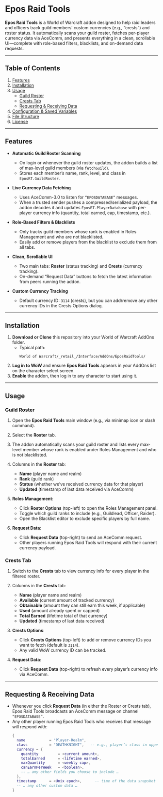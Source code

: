 # Epos Raid Tools

**Epos Raid Tools** is a World of Warcraft addon designed to help raid leaders and officers track guild members’ custom currencies (e.g., “crests”) and roster status. It automatically scans your guild roster, fetches per-player currency data via AceComm, and presents everything in a clean, scrollable UI—complete with role-based filters, blacklists, and on-demand data requests.

---

## Table of Contents

1. [Features](#features)
2. [Installation](#installation)
3. [Usage](#usage)
   - [Guild Roster](#guild-roster)
   - [Crests Tab](#crests-tab)
   - [Requesting & Receiving Data](#requesting--receiving-data)
4. [Configuration & Saved Variables](#configuration--saved-variables)
5. [File Structure](#file-structure)
6. [License](#license)

---

## Features

- **Automatic Guild Roster Scanning**
  - On login or whenever the guild roster updates, the addon builds a list of max‐level guild members (via `fetchGuild`).
  - Stores each member’s name, rank, level, and class in `EposRT.GuildRoster`.

- **Live Currency Data Fetching**
  - Uses AceComm-3.0 to listen for `“EPOSDATABASE”` messages.
  - When a trusted sender pushes a compressed/serialized payload, the addon decodes it and updates `EposRT.PlayerDatabase` with per-player currency info (quantity, total earned, cap, timestamp, etc.).

- **Role-Based Filters & Blacklists**
  - Only tracks guild members whose rank is enabled in Roles Management and who are not blacklisted.
  - Easily add or remove players from the blacklist to exclude them from all tabs.

- **Clean, Scrollable UI**
  - Two main tabs: **Roster** (status tracking) and **Crests** (currency tracking).
  - On-demand “Request Data” buttons to fetch the latest information from peers running the addon.

- **Custom Currency Tracking**
  - Default currency ID: `3114` (crests), but you can add/remove any other currency IDs in the Crests Options dialog.

---

## Installation

1. **Download or Clone** this repository into your World of Warcraft AddOns folder.
   - Typical path:
     ```
     World of Warcraft/_retail_/Interface/AddOns/EposRaidTools/
     ```
2. **Log in to WoW** and ensure **Epos Raid Tools** appears in your AddOns list on the character select screen.
3. **Enable** the addon, then log in to any character to start using it.

---

## Usage

### Guild Roster

1. Open the **Epos Raid Tools** main window (e.g., via minimap icon or slash command).
2. Select the **Roster** tab.
3. The addon automatically scans your guild roster and lists every max‐level member whose rank is enabled under Roles Management and who is not blacklisted.
4. Columns in the **Roster** tab:
   - **Name** (player name and realm)
   - **Rank** (guild rank)
   - **Status** (whether we’ve received currency data for that player)
   - **Updated** (timestamp of last data received via AceComm)

5. **Roles Management**:
   - Click **Roster Options** (top-left) to open the Roles Management panel.
   - Toggle which guild ranks to include (e.g., Guildlead, Officer, Raider).
   - Open the Blacklist editor to exclude specific players by full name.

6. **Request Data**:
   - Click **Request Data** (top-right) to send an AceComm request.
   - Other players running Epos Raid Tools will respond with their current currency payload.

### Crests Tab

1. Switch to the **Crests** tab to view currency info for every player in the filtered roster.
2. Columns in the **Crests** tab:
   - **Name** (player name and realm)
   - **Available** (current amount of tracked currency)
   - **Obtainable** (amount they can still earn this week, if applicable)
   - **Used** (amount already spent or capped)
   - **Total Earned** (lifetime total of that currency)
   - **Updated** (timestamp of last data received)

3. **Crests Options**:
   - Click **Crests Options** (top-left) to add or remove currency IDs you want to fetch (default is `3114`).
   - Any valid WoW currency ID can be tracked.

4. **Request Data**:
   - Click **Request Data** (top-right) to refresh every player’s currency info via AceComm.

---

## Requesting & Receiving Data

- Whenever you click **Request Data** (in either the Roster or Crests tab), Epos Raid Tools broadcasts an AceComm message on channel `“EPOSDATABASE”`.
- Any other player running Epos Raid Tools who receives that message will respond with:
  ```lua
  {
    name           = "Player-Realm",
    class          = "DEATHKNIGHT",   -- e.g., player’s class in uppercase
    currency = {
      quantity         = <current amount>,
      totalEarned      = <lifetime earned>,
      maxQuantity      = <weekly cap>,
      canEarnPerWeek   = <boolean>,
      -- … any other fields you choose to include …
    },
    timestamp      = <Unix epoch>,      -- time of the data snapshot
    -- … any other custom data …
  }
